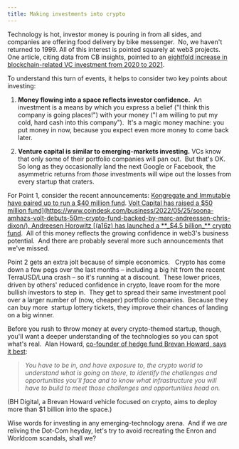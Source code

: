```yaml
---
title: Making investments into crypto
---
```

Technology is hot, investor money is pouring in from all sides, and companies are offering food delivery by bike messenger.  No, we haven't returned to 1999. All of this interest is pointed squarely at web3 projects.  One article, citing data from CB insights, pointed to an [eightfold increase in blockchain-related VC investment from 2020 to 2021](https://www.cnbc.com/2022/02/02/crypto-start-ups-raised-huge-venture-funding-rounds-in-january.html).

To understand this turn of events, it helps to consider two key points about investing:

1.  **Money flowing into a space reflects investor confidence.**  An investment is a means by which you express a belief ("I think this company is going places!") with your money ("I am willing to put my cold, hard cash into this company").  It's a magic money machine: you put money in now, because you expect even more money to come back later. 
    
2.  **Venture capital is similar to emerging-markets investing.** VCs know that only some of their portfolio companies will pan out.  But that's OK. So long as they occasionally land the next Google or Facebook, the asymmetric returns from _those_ investments will wipe out the losses from every startup that craters.

For Point 1, consider the recent announcements: [Kongregate and Immutable have paired up to run a $40 million fund](https://www.theblockcrypto.com/linked/148827/web-game-developer-kongregate-and-immutable-launch-40-million-fund-for-blockchain-games). [Volt Capital has raised a $50 million fund](https://www.coindesk.com/business/2022/05/25/soona-amhazs-volt-debuts-50m-crypto-fund-backed-by-marc-andreessen-chris-dixon/). Andreesen Horowitz [(a16z) has launched a **_$4.5 billion_** crypto fund](https://a16zcrypto.com/crypto-fund-four/).  All of this money reflects the growing confidence in web3's business potential.  And there are probably several more such announcements that we've missed.  

Point 2 gets an extra jolt because of simple economics.   Crypto has come down a few pegs over the last months – including a big hit from the recent TerraUSD/Luna crash – so it's running at a discount.  These lower prices, driven by others' reduced confidence in crypto, leave room for the more bullish investors to step in.  They get to spread their same investment pool over a larger number of (now, cheaper) portfolio companies.  Because they can buy more  startup lottery tickets, they improve their chances of landing on a big winner. 

Before you rush to throw money at every crypto-themed startup, though, you'll want a deeper understanding of the technologies so you can spot what's real.  Alan Howard, [co-founder of hedge fund Brevan Howard, says it best](https://www.theblockcrypto.com/post/146212/alan-howard-crypto-interview):

> _You have to be in, and have exposure to, the crypto world to understand what is going on there, to identify the challenges and opportunities you’ll face and to know what infrastructure you will have to build to meet those challenges and opportunities head on._

(BH Digital, a Brevan Howard vehicle focused on crypto, aims to deploy more than $1 billion into the space.)

Wise words for investing in any emerging-technology arena.  And if we _are_ reliving the Dot-Com heyday, let's try to avoid recreating the Enron and Worldcom scandals, shall we?